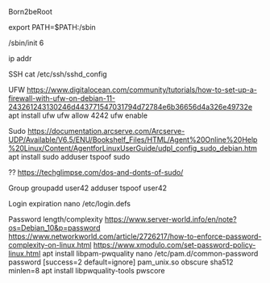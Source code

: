 Born2beRoot

export PATH=$PATH:/sbin

/sbin/init 6

ip addr

SSH
cat /etc/ssh/sshd_config

UFW
https://www.digitalocean.com/community/tutorials/how-to-set-up-a-firewall-with-ufw-on-debian-11-243261243130246d443771547031794d72784e6b36656d4a326e49732e
apt install ufw
ufw allow 4242
ufw enable


Sudo
https://documentation.arcserve.com/Arcserve-UDP/Available/V6.5/ENU/Bookshelf_Files/HTML/Agent%20Online%20Help%20Linux/Content/AgentforLinuxUserGuide/udpl_config_sudo_debian.htm
apt install sudo
adduser tspoof sudo

?? https://techglimpse.com/dos-and-donts-of-sudo/


Group
groupadd user42
adduser tspoof user42


Login expiration
nano /etc/login.defs


Password length/complexity
https://www.server-world.info/en/note?os=Debian_10&p=password
https://www.networkworld.com/article/2726217/how-to-enforce-password-complexity-on-linux.html
https://www.xmodulo.com/set-password-policy-linux.html
apt install libpam-pwquality
nano /etc/pam.d/common-password
password [success=2 default=ignore] pam_unix.so obscure sha512 minlen=8
apt install libpwquality-tools
pwscore
